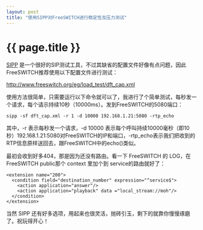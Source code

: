 ```yaml
---
layout: post
title: "使用SIPP对FreeSWITCH进行稳定性及压力测试"
---
```


# {{ page.title }}

[SIPP](http://sipp.sourceforge.net/) 是一个很好的SIP测试工具，不过其缺省的配置文件好像有点问题，因此FreeSWITCH推荐使用以下配置文件进行测试：

http://www.freeswitch.org/eg/load_test/dft_cap.xml

使用方法很简单，只需要运行以下命令就可以了，我进行了个简单测试，每秒发一个请求，每个请示持续10秒（10000ms）。发到FreeSWITCH的5080端口：

	sipp -sf dft_cap.xml -r 1 -d 10000 192.168.1.21:5080 -rtp_echo

其中，-r 表示每秒发一个请求，-d 10000 表示每个呼叫持续10000毫秒（即10秒）192.168.1.21:5080对FreeSWITCH的IP和端口，-rtp_echo表示我们把收到的RTP信息原样送回去，跟FreeSWITCH中的echo()类似。


最初会收到好多404，那是因为还没有路由。看一下 FreeSWITCH 的 LOG，在FreeSWITCH public那个 context 里加个到 service的路由就好了：

    <extension name="200">
      <condition field="destination_number" expression="^service$">
        <action application="answer"/>
        <action application="playback" data ="local_stream://moh"/>
      </condition>
    </extension>

当然 SIPP 还有好多选项，用起来也很灵活，抛砖引玉，剩下的就靠你慢慢琢磨了。祝玩得开心！
